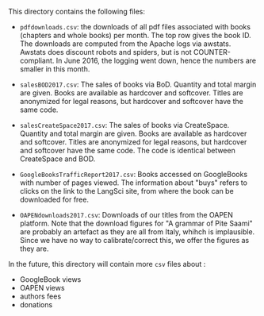 This directory contains the following files:

- `pdfdownloads.csv`: the downloads of all pdf files associated with books (chapters and whole books) per month. The top row gives the book ID. The downloads are computed from the Apache logs via awstats. Awstats does discount robots and spiders, but is not COUNTER-compliant. In June 2016, the logging went down, hence the numbers are smaller in this month. 

- `salesBOD2017.csv`: The sales of books via BoD. Quantity and total margin are given. Books are available as hardcover and softcover. Titles are anonymized for legal reasons, but hardcover and softcover have the same code. 

- `salesCreateSpace2017.csv`: The sales of books via CreateSpace. Quantity and total margin are given. Books are available as hardcover and softcover. Titles are anonymized for legal reasons, but hardcover and softcover have the same code. The code is identical between CreateSpace and BOD.

- `GoogleBooksTrafficReport2017.csv`: Books accessed on GoogleBooks with number of pages viewed. The information about "buys" refers to clicks on the link to the LangSci site, from where the book can be downloaded for free.
 
- `OAPENdownloads2017.csv`: Downloads of our titles from the OAPEN platform. Note that the download figures for "A grammar of Pite Saami" are probably an artefact as they are all from Italy, whihch is implausible. Since we have no way to calibrate/correct this, we offer the figures as they are. 

In the future, this directory will contain more `csv` files about :

- GoogleBook views
- OAPEN views
- authors fees
- donations 
